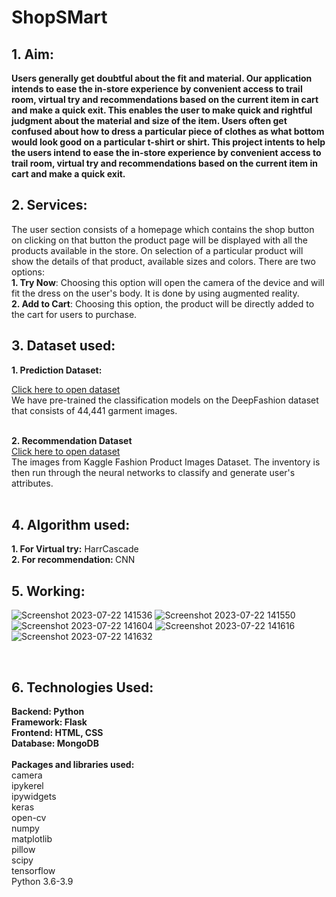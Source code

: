 
# ShopSMart

<h2>1. Aim: </h2>
<b>
Users generally get doubtful about the fit and material. Our application intends to ease the in-store experience by convenient access to trail room, virtual try and recommendations based on the current item in cart and make a quick exit. This enables the user to make quick and rightful judgment about the material and size of the item. Users often get confused about how to dress a particular piece of clothes as what bottom would look good on a particular t-shirt or shirt. This project intents to help the users intend to ease the in-store experience by convenient access to trail room, virtual try and recommendations based on the current item in cart and make a quick exit. 
</b>
</br>

<h2>2. Services:</h2>
The user section consists of a homepage which contains the shop button on clicking on that button the product page will be displayed with all the products available in the store. On selection of a particular product will show  the details of  that product, available sizes and colors. There are two options: </br>
<b>1. Try Now</b>: Choosing this option will open the camera of the device and will fit the dress on the user's body. It is done by using augmented reality. </br>
<b>2. Add to Cart</b>: Choosing this option, the product will be directly added to the cart for users to purchase. 
</br>

<h2>3. Dataset used: </h2>
<b>1. Prediction Dataset: </b> 

[Click here to open dataset](https://www.kaggle.com/datasets/paramaggarwal/fashion-product-images-dataset) </br>
We have pre-trained the classification models on the DeepFashion dataset that consists of 44,441 garment images. </br>
</br> 

<b>2. Recommendation  Dataset </b></br>
[Click here to open dataset](https://www.v7labs.com/open-datasets/deep-fashion) </br>
The images from Kaggle Fashion Product Images Dataset. The inventory is then run through the neural networks to classify and generate user's attributes. </br>
<br>

<h2>4. Algorithm used: </h2>
<b>1. For Virtual try:</b> HarrCascade </br>
<b>2. For recommendation: </b> CNN


<h2>5. Working: </h2>

![Screenshot 2023-07-22 141536](https://github.com/Tejashree-Tambe/ShopSmart/assets/68728212/8abf6259-0fe4-45e7-ae14-319e32f95485)
![Screenshot 2023-07-22 141550](https://github.com/Tejashree-Tambe/ShopSmart/assets/68728212/d7941d83-de25-4bc5-9a2f-2403ec3079bf)
![Screenshot 2023-07-22 141604](https://github.com/Tejashree-Tambe/ShopSmart/assets/68728212/a62f6769-76d3-4f2b-a286-861f8973a0de)
![Screenshot 2023-07-22 141616](https://github.com/Tejashree-Tambe/ShopSmart/assets/68728212/eae72943-db94-49b4-8851-b9f9e602f6b7)
![Screenshot 2023-07-22 141632](https://github.com/Tejashree-Tambe/ShopSmart/assets/68728212/bb6069ff-2b42-493c-8ec4-e0de266144c2)

</br>

<h2>6. Technologies Used: </h2>
<b>Backend: Python</b> </br>
<b>Framework: Flask</b> </br>
<b>Frontend: HTML, CSS</b> </br>
<b>Database: MongoDB</b><br>

</br>
<b>Packages and libraries used: </b></br>
camera </br>
ipykerel </br>
ipywidgets </br>
keras </br>
open-cv </br>
numpy </br>
matplotlib </br>
pillow </br>
scipy </br>
tensorflow </br>
Python 3.6-3.9 </br>




